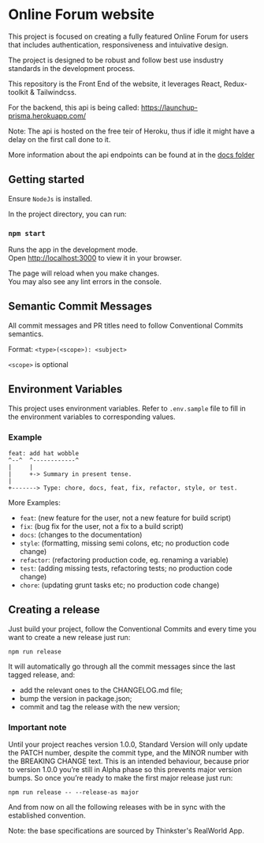 # Online Forum website

This project is focused on creating a fully featured Online Forum for users that includes authentication, responsiveness and intuivative design.

The project is designed to be robust and follow best use insdustry standards in the development process.

This repository is the Front End of the website, it leverages React, Redux-toolkit & Tailwindcss.

For the backend, this api is being called: <https://launchup-prisma.herokuapp.com/>

Note: The api is hosted on the free teir of Heroku, thus if idle it might have a delay on the first call done to it.

More information about the api endpoints can be found at in the [docs folder](docs/endpoints.md)

## Getting started

Ensure `NodeJs` is installed.

In the project directory, you can run:

### `npm start`

Runs the app in the development mode.\
Open [http://localhost:3000](http://localhost:3000) to view it in your browser.

The page will reload when you make changes.\
You may also see any lint errors in the console.

## Semantic Commit Messages

All commit messages and PR titles need to follow Conventional Commits semantics.

Format: `<type>(<scope>): <subject>`

`<scope>` is optional

## Environment Variables

This project uses environment variables. Refer to `.env.sample` file to fill in the environment variables to corresponding values.

### Example

```
feat: add hat wobble
^--^  ^------------^
|     |
|     +-> Summary in present tense.
|
+-------> Type: chore, docs, feat, fix, refactor, style, or test.
```

More Examples:

- `feat`: (new feature for the user, not a new feature for build script)
- `fix`: (bug fix for the user, not a fix to a build script)
- `docs`: (changes to the documentation)
- `style`: (formatting, missing semi colons, etc; no production code change)
- `refactor`: (refactoring production code, eg. renaming a variable)
- `test`: (adding missing tests, refactoring tests; no production code change)
- `chore`: (updating grunt tasks etc; no production code change)

## Creating a release

Just build your project, follow the Conventional Commits and every time you want to create a new release just run:

`npm run release`

It will automatically go through all the commit messages since the last tagged release, and:

- add the relevant ones to the CHANGELOG.md file;
- bump the version in package.json;
- commit and tag the release with the new version;

### Important note

Until your project reaches version 1.0.0, Standard Version will only update the PATCH number, despite the commit type, and the MINOR number with the BREAKING CHANGE text. This is an intended behaviour, because prior to version 1.0.0 you’re still in Alpha phase so this prevents major version bumps. So once you’re ready to make the first major release just run:

`npm run release -- --release-as major`

And from now on all the following releases with be in sync with the established convention.

Note: the base specifications are sourced by Thinkster's RealWorld App.
